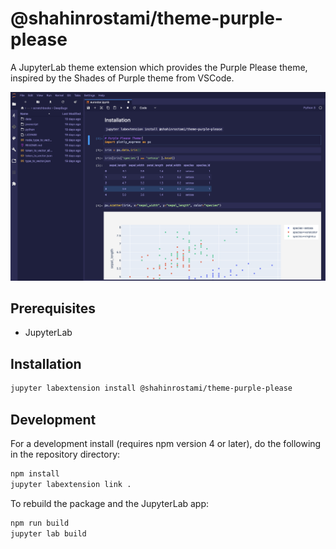 # @shahinrostami/theme-purple-please

A JupyterLab theme extension which provides the Purple Please theme, inspired by the Shades of Purple theme from VSCode.

![Screenshot of Purple Please in action](screenshot.png)

## Prerequisites

* JupyterLab

## Installation

```bash
jupyter labextension install @shahinrostami/theme-purple-please
```

## Development

For a development install (requires npm version 4 or later), do the following in the repository directory:

```bash
npm install
jupyter labextension link .
```

To rebuild the package and the JupyterLab app:

```bash
npm run build
jupyter lab build
```
